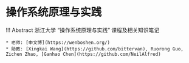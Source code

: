 # 操作系统原理与实践

!!! Abstract
    浙江大学 “操作系统原理与实践” 课程及相关知识笔记  
    
    * 老师: [申文博](https://wenboshen.org/)
    * 助教: [Xingkai Wang](https://github.com/bittervan), Ruorong Guo, Zichen Zhao, [Ganhao Chen](https://github.com/NeilAlfred)
